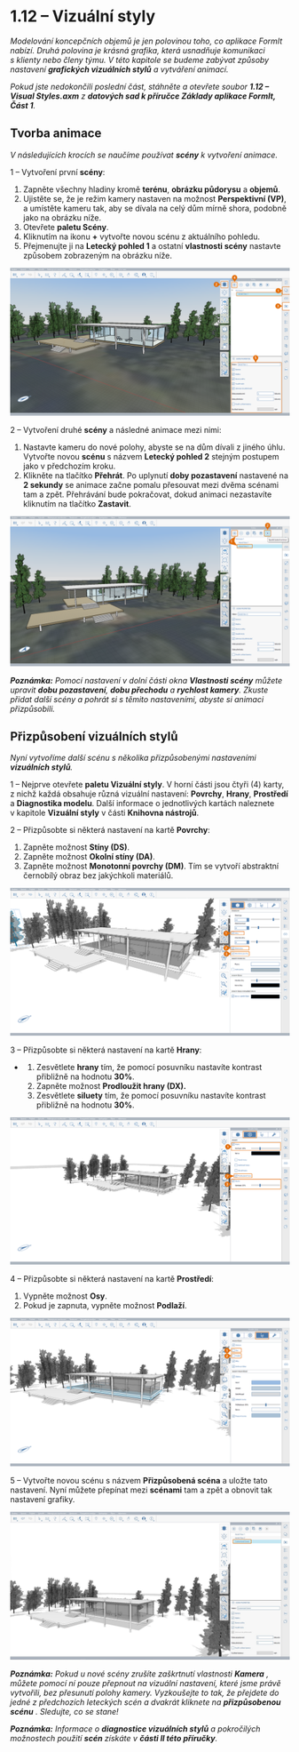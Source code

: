 # 1.12 – Vizuální styly

_Modelování koncepčních objemů je jen polovinou toho, co aplikace FormIt nabízí. Druhá polovina je krásná grafika, která usnadňuje komunikaci s klienty nebo členy týmu. V této kapitole se budeme zabývat způsoby nastavení_ _**grafických vizuálních stylů**_ _a vytváření animací._

_Pokud jste nedokončili poslední část, stáhněte a otevřete soubor_ _**1.12 – Visual Styles.axm**_ _z_ _**datových sad k příručce Základy aplikace FormIt, Část 1**._

## **Tvorba animace**

_V následujících krocích se naučíme používat_ _**scény**_ _k vytvoření animace._

1 – Vytvoření první **scény**:

1. Zapněte všechny hladiny kromě **terénu**, **obrázku půdorysu** a **objemů**.
2. Ujistěte se, že je režim kamery nastaven na možnost **Perspektivní (VP)**, a umístěte kameru tak, aby se dívala na celý dům mírně shora, podobně jako na obrázku níže.
3. Otevřete **paletu Scény**.
4. Kliknutím na ikonu **+** vytvořte novou scénu z aktuálního pohledu.
5. Přejmenujte ji na **Letecký pohled 1** a ostatní **vlastnosti scény** nastavte způsobem zobrazeným na obrázku níže.

![](<../../.gitbook/assets/0 (17) (1).png>)

2 – Vytvoření druhé **scény** a následné animace mezi nimi:

1. Nastavte kameru do nové polohy, abyste se na dům dívali z jiného úhlu. Vytvořte novou **scénu** s názvem **Letecký pohled 2** stejným postupem jako v předchozím kroku.
2. Klikněte na tlačítko **Přehrát**. Po uplynutí **doby pozastavení** nastavené na **2 sekundy** se animace začne pomalu přesouvat mezi dvěma scénami tam a zpět. Přehrávání bude pokračovat, dokud animaci nezastavíte kliknutím na tlačítko **Zastavit**.

![](<../../.gitbook/assets/1 (12) (1).png>)

_**Poznámka:**_ _Pomocí nastavení v dolní části okna_ _**Vlastnosti scény** můžete upravit_ _**dobu pozastavení**,_ _**dobu přechodu**_ _a_ _**rychlost kamery**. Zkuste přidat další scény a pohrát si s těmito nastaveními, abyste si animaci přizpůsobili._

## **Přizpůsobení vizuálních stylů**

_Nyní vytvoříme další scénu s několika přizpůsobenými nastaveními **vizuálních stylů**._

1 – Nejprve otevřete **paletu Vizuální styly**. V horní části jsou čtyři (4) karty, z nichž každá obsahuje různá vizuální nastavení: **Povrchy**, **Hrany**, **Prostředí** a **Diagnostika modelu**. Další informace o jednotlivých kartách naleznete v kapitole **Vizuální styly** v části **Knihovna nástrojů**.

2 – Přizpůsobte si některá nastavení na kartě **Povrchy**:

1. Zapněte možnost **Stíny (DS)**.
2. Zapněte možnost **Okolní stíny (DA)**.
3. Zapněte možnost **Monotonní povrchy (DM)**. Tím se vytvoří abstraktní černobílý obraz bez jakýchkoli materiálů.

![](<../../.gitbook/assets/2 (20) (1).png>)

3 – Přizpůsobte si některá nastavení na kartě **Hrany**:

*
   1. Zesvětlete **hrany** tím, že pomocí posuvníku nastavíte kontrast přibližně na hodnotu **30%**.
   2. Zapněte možnost **Prodloužit hrany (DX).**
   3. Zesvětlete **siluety** tím, že pomocí posuvníku nastavíte kontrast přibližně na hodnotu **30%**.

![](<../../.gitbook/assets/3 (11) (1).png>)

4 – Přizpůsobte si některá nastavení na kartě **Prostředí**:

1. Vypněte možnost **Osy**.
2. Pokud je zapnuta, vypněte možnost **Podlaží**.

![](<../../.gitbook/assets/4 (8) (2).png>)

5 – Vytvořte novou scénu s názvem **Přizpůsobená scéna** a uložte tato nastavení. Nyní můžete přepínat mezi **scénami** tam a zpět a obnovit tak nastavení grafiky.

![](<../../.gitbook/assets/5 (6) (1).png>)

_**Poznámka:** Pokud u nové scény zrušíte zaškrtnutí vlastnosti_ _**Kamera**_ _, můžete pomocí ní pouze přepnout na vizuální nastavení, které jsme právě vytvořili, bez přesunutí polohy kamery. Vyzkoušejte to tak, že přejdete do jedné z předchozích leteckých scén a dvakrát kliknete na_ _**přizpůsobenou scénu**_ _. Sledujte, co se stane!_

_**Poznámka:**_ _Informace o_ _**diagnostice vizuálních stylů**_ _a pokročilých možnostech použití_ _**scén** získáte v_ _**části II této příručky**._
